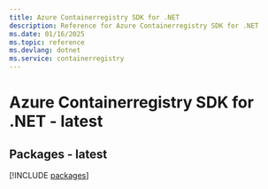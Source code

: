 ```yaml
---
title: Azure Containerregistry SDK for .NET
description: Reference for Azure Containerregistry SDK for .NET
ms.date: 01/16/2025
ms.topic: reference
ms.devlang: dotnet
ms.service: containerregistry
---
```

# Azure Containerregistry SDK for .NET - latest
## Packages - latest
[!INCLUDE [packages](containerregistry-index.md)]